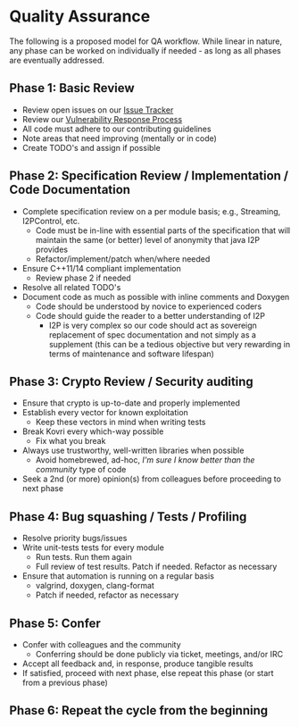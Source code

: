 # Quality Assurance

The following is a proposed model for QA workflow. While linear in nature, any phase can be worked on individually if needed - as long as all phases are eventually addressed.

## Phase 1: Basic Review

- Review open issues on our [Issue Tracker](https://github.com/monero-project/kovri/issues/)
- Review our [Vulnerability Response Process](https://github.com/anonimal/meta/blob/master/VULNERABILITY_RESPONSE_PROCESS.md)
- All code must adhere to our contributing guidelines
- Note areas that need improving (mentally or in code)
- Create TODO's and assign if possible

## Phase 2: Specification Review /  Implementation / Code Documentation

- Complete specification review on a per module basis; e.g., Streaming, I2PControl, etc.
  - Code must be in-line with essential parts of the specification that will maintain the same (or better) level of anonymity that java I2P provides
  - Refactor/implement/patch when/where needed
- Ensure C++11/14 compliant implementation
  - Review phase 2 if needed
- Resolve all related TODO's
- Document code as much as possible with inline comments and Doxygen
  - Code should be understood by novice to experienced coders
  - Code should guide the reader to a better understanding of I2P
    - I2P is very complex so our code should act as sovereign replacement of spec documentation and not simply as a supplement (this can be a tedious objective but very rewarding in terms of maintenance and software lifespan)

## Phase 3: Crypto Review / Security auditing

- Ensure that crypto is up-to-date and properly implemented
- Establish every vector for known exploitation
  - Keep these vectors in mind when writing tests
- Break Kovri every which-way possible
  - Fix what you break
- Always use trustworthy, well-written libraries when possible
  - Avoid homebrewed, ad-hoc, *I'm sure I know better than the community* type of code
- Seek a 2nd (or more) opinion(s) from colleagues before proceeding to next phase

## Phase 4: Bug squashing / Tests / Profiling

- Resolve priority bugs/issues
- Write unit-tests tests for every module
  - Run tests. Run them again
  - Full review of test results. Patch if needed. Refactor as necessary
- Ensure that automation is running on a regular basis
  - valgrind, doxygen, clang-format
  - Patch if needed, refactor as necessary

## Phase 5: Confer

- Confer with colleagues and the community
  - Conferring should be done publicly via ticket, meetings, and/or IRC
- Accept all feedback and, in response, produce tangible results
- If satisfied, proceed with next phase, else repeat this phase (or start from a previous phase)

## Phase 6: Repeat the cycle from the beginning
